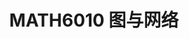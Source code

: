 ---
title: "MATH6010 图与网络"
collection: teaching
type: "Undergraduate course"
permalink: /teaching/fall-teaching-1
venue: "SJTU"
date: ""
---